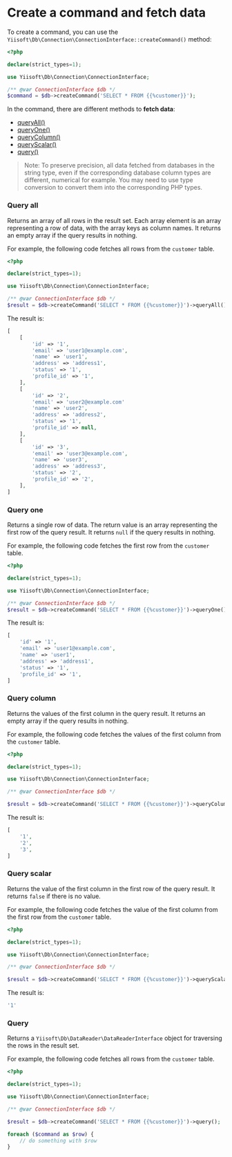 # Create a command and fetch data

To create a command, you can use the `Yiisoft\Db\Connection\ConnectionInterface::createCommand()` method:

```php
<?php

declare(strict_types=1);

use Yiisoft\Db\Connection\ConnectionInterface;

/** @var ConnectionInterface $db */
$command = $db->createCommand('SELECT * FROM {{%customer}}');
```

In the command, there are different methods to **fetch data**:

- [queryAll()](#query-all)
- [queryOne()](#query-one)
- [queryColumn()](#query-column)
- [queryScalar()](#query-scalar)
- [query()](#query)

> Note: To preserve precision, all data fetched from databases in the string type, even if the corresponding 
> database column types are different, numerical for example.
> You may need to use type conversion to convert them into the corresponding PHP types.

### Query all

Returns an array of all rows in the result set.
Each array element is an array representing a row of data, with the array keys as column names.
It returns an empty array if the query results in nothing.

For example, the following code fetches all rows from the `customer` table.

```php
<?php

declare(strict_types=1);

use Yiisoft\Db\Connection\ConnectionInterface;

/** @var ConnectionInterface $db */
$result = $db->createCommand('SELECT * FROM {{%customer}}')->queryAll();
```

The result is:

```php
[
    [
        'id' => '1',
        'email' => 'user1@example.com',
        'name' => 'user1',
        'address' => 'address1',
        'status' => '1',
        'profile_id' => '1',
    ],
    [
        'id' => '2',
        'email' => 'user2@example.com'
        'name' => 'user2',
        'address' => 'address2',
        'status' => '1',
        'profile_id' => null,
    ],
    [
        'id' => '3',
        'email' => 'user3@example.com',
        'name' => 'user3',
        'address' => 'address3',
        'status' => '2',
        'profile_id' => '2',
    ],
]
```

### Query one

Returns a single row of data.
The return value is an array representing the first row of the query result.
It returns `null` if the query results in nothing.

For example, the following code fetches the first row from the `customer` table.

```php
<?php

declare(strict_types=1);

use Yiisoft\Db\Connection\ConnectionInterface;

/** @var ConnectionInterface $db */
$result = $db->createCommand('SELECT * FROM {{%customer}}')->queryOne();
```

The result is:

```php
[
    'id' => '1',
    'email' => 'user1@example.com',
    'name' => 'user1',
    'address' => 'address1',
    'status' => '1',
    'profile_id' => '1',
]
```

### Query column

Returns the values of the first column in the query result.
It returns an empty array if the query results in nothing.

For example, the following code fetches the values of the first column from the `customer` table.

```php
<?php

declare(strict_types=1);

use Yiisoft\Db\Connection\ConnectionInterface;

/** @var ConnectionInterface $db */

$result = $db->createCommand('SELECT * FROM {{%customer}}')->queryColumn();
```

The result is:

```php
[
    '1',
    '2',
    '3',
]
```

### Query scalar

Returns the value of the first column in the first row of the query result.
It returns `false` if there is no value.

For example, the following code fetches the value of the first column from the first row from the `customer` table.

```php
<?php

declare(strict_types=1);

use Yiisoft\Db\Connection\ConnectionInterface;

/** @var ConnectionInterface $db */

$result = $db->createCommand('SELECT * FROM {{%customer}}')->queryScalar();
```

The result is:

```php
'1'
```

### Query

Returns a `Yiisoft\Db\DataReader\DataReaderInterface` object for traversing the rows in the result set.

For example, the following code fetches all rows from the `customer` table.

```php
<?php

declare(strict_types=1);

use Yiisoft\Db\Connection\ConnectionInterface;

/** @var ConnectionInterface $db */

$result = $db->createCommand('SELECT * FROM {{%customer}}')->query();

foreach ($command as $row) {
    // do something with $row
}
```
